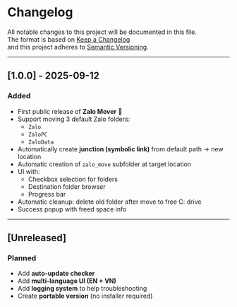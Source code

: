 # Changelog

All notable changes to this project will be documented in this file.  
The format is based on [Keep a Changelog](https://keepachangelog.com/en/1.1.0/)  
and this project adheres to [Semantic Versioning](https://semver.org/).

---

## [1.0.0] - 2025-09-12

### Added

- First public release of **Zalo Mover** 🚀
- Support moving 3 default Zalo folders:
  - `Zalo`
  - `ZaloPC`
  - `ZaloData`
- Automatically create **junction (symbolic link)** from default path → new location
- Automatic creation of `zalo_move` subfolder at target location
- UI with:
  - Checkbox selection for folders
  - Destination folder browser
  - Progress bar
- Automatic cleanup: delete old folder after move to free C: drive
- Success popup with freed space info

---

## [Unreleased]

### Planned

- Add **auto-update checker**
- Add **multi-language UI (EN + VN)**
- Add **logging system** to help troubleshooting
- Create **portable version** (no installer required)
